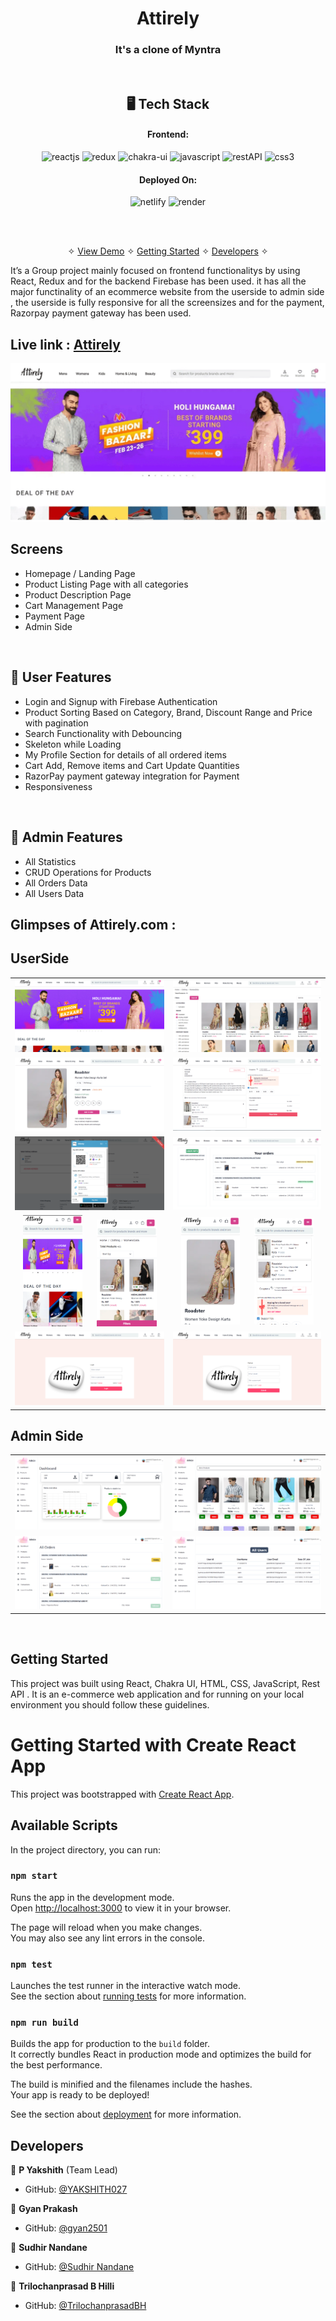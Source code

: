 <h1 align="center">Attirely</h1>

<h3 align="center">It's a clone of Myntra</h3>

<br />


<h2 align="center">🖥️ Tech Stack</h2>


<h4 align="center">Frontend:</h4>

<p align="center">
  <img src="https://img.shields.io/badge/React-20232A?style=for-the-badge&logo=react&logoColor=61DAFB" alt="reactjs" />
  <img src="https://img.shields.io/badge/Redux-593D88?style=for-the-badge&logo=redux&logoColor=white" alt="redux" />
  <img src="https://img.shields.io/badge/Chakra%20UI-3bc7bd?style=for-the-badge&logo=chakraui&logoColor=white" alt="chakra-ui" />
  <img src="https://img.shields.io/badge/JavaScript-323330?style=for-the-badge&logo=javascript&logoColor=F7DF1E" alt="javascript" />
  <img src="https://img.shields.io/badge/firebase-20232A?style=for-the-badge&logo=firebase&logoColor=#fa9911" alt="restAPI" />
  <img src="https://img.shields.io/badge/CSS3-1572B6?style=for-the-badge&logo=css3&logoColor=white" alt="css3" />
 
</p>








<h4 align="center">Deployed On:</h4>

<p align="center">
  <img src="https://img.shields.io/badge/Netlify-00C7B7?style=for-the-badge&logo=netlify&logoColor=white" alt="netlify" />
  <img src="https://img.shields.io/badge/Render-430098?style=for-the-badge&logo=heroku&logoColor=white" alt="render" />
</p>





<br />

<p align="center">
  <br />&#10023;
  <a href="#Live-link">View Demo</a> &#10023;
  <a href="#Getting-Started">Getting Started</a> &#10023; 
  <a href="#Developers">Developers</a> &#10023;
</p>

It’s a Group project mainly focused on frontend functionalitys by using React, Redux and for the backend Firebase has been used. it has all the major functinality of an ecommerce website from the userside to admin side , the userside is fully responsive for all the screensizes and for the payment, Razorpay payment gateway has been used.

## Live link : <a href="https://attirely.netlify.app/">Attirely</a>

<img src="https://github.com/YAKSHITH027/store-img/blob/master/Attirely/ezgif.com-gif-maker.gif"  />


<br />

## Screens 
- Homepage / Landing Page
- Product Listing Page with all categories
- Product Description Page
- Cart Management Page
- Payment Page
- Admin Side




<br />

## 🚀 User Features
- Login and Signup 
with Firebase Authentication
- Product Sorting Based on Category, Brand, Discount Range and Price with pagination
- Search Functionality with Debouncing
- Skeleton while Loading
- My Profile Section for details of all ordered items
- Cart Add, Remove items and Cart Update Quantities 
- RazorPay payment gateway integration for Payment
- Responsiveness

<br />

## 🚀 Admin Features
- All Statistics 
- CRUD Operations for Products
- All Orders Data
- All Users Data

 


## Glimpses of Attirely.com  :


## UserSide
<table >

  <tr>
   <td><img src="https://github.com/YAKSHITH027/store-img/blob/master/Attirely/home.png"  alt="allProducts" /></td>
    <td><img src="https://github.com/YAKSHITH027/store-img/blob/master/Attirely/products.png"  alt="men" /></td>
  </tr>
  <tr>
      <td><img src="https://github.com/YAKSHITH027/store-img/blob/master/Attirely/SingleProducts.png"  alt="men" /></td>
    <td><img src="https://github.com/YAKSHITH027/store-img/blob/master/Attirely/cart.png" alt="allProducts" /></td>

  </tr>
   <tr>
      <td><img src="https://github.com/YAKSHITH027/store-img/blob/master/Attirely/payment.png"  alt="men" /></td>
    <td><img src="https://github.com/YAKSHITH027/store-img/blob/master/Attirely/userInfo.png" alt="allProducts" /></td>

  </tr>
  <tr>
      <td align='center'><img src="https://github.com/YAKSHITH027/store-img/blob/master/Attirely/homeSmall.png"  alt="men" width='40%' />&nbsp;&nbsp;&nbsp;&nbsp;&nbsp;
     <img src="https://github.com/YAKSHITH027/store-img/blob/master/Attirely/productsSmall.png"  alt="men" width='40%'' /></td>
     <td align='center'><img src="https://github.com/YAKSHITH027/store-img/blob/master/Attirely/singleProductSmall.png" alt="allProducts" width='40%' />          &nbsp;&nbsp;&nbsp;&nbsp;
    <img src="https://github.com/YAKSHITH027/store-img/blob/master/Attirely/cartSmall.png" alt="allProducts" width='40%' /></td>

  </tr>
 
   <tr>
    <td><img maxW="50%" src="https://github.com/YAKSHITH027/store-img/blob/master/Attirely/signin.png"  alt="home" /></td>
    <td><img maxW="50%" src="https://github.com/YAKSHITH027/store-img/blob/master/Attirely/signup.png"  alt="coupons" /></td>
  </tr>
 

</table>

## Admin Side
<table >

  <tr>
   <td><img src="https://github.com/YAKSHITH027/store-img/blob/master/Attirely/adminDashboard.png"  alt="allProducts" /></td>
    <td><img src="https://github.com/YAKSHITH027/store-img/blob/master/Attirely/adminProducts.png"  alt="men" /></td>
  </tr>
  <tr>
      <td><img src="https://github.com/YAKSHITH027/store-img/blob/master/Attirely/adminOrders.png"  alt="men" /></td>
    <td><img src="https://github.com/YAKSHITH027/store-img/blob/master/Attirely/users.png" alt="allProducts" /></td>

  </tr>
   
 

</table>
<br />



## Getting Started

This project was built using React, Chakra UI, HTML, CSS, JavaScript, Rest API . It is an e-commerce web application and for running on your local environment you should follow these guidelines.



# Getting Started with Create React App

This project was bootstrapped with [Create React App](https://github.com/facebook/create-react-app).

## Available Scripts

In the project directory, you can run:

### `npm start`

Runs the app in the development mode.\
Open [http://localhost:3000](http://localhost:3000) to view it in your browser.

The page will reload when you make changes.\
You may also see any lint errors in the console.

### `npm test`

Launches the test runner in the interactive watch mode.\
See the section about [running tests](https://facebook.github.io/create-react-app/docs/running-tests) for more information.

### `npm run build`

Builds the app for production to the `build` folder.\
It correctly bundles React in production mode and optimizes the build for the best performance.

The build is minified and the filenames include the hashes.\
Your app is ready to be deployed!

See the section about [deployment](https://facebook.github.io/create-react-app/docs/deployment) for more information.

## Developers

👤 **P Yakshith** (Team Lead)

- GitHub: [@YAKSHITH027](https://github.com/YAKSHITH027)


👤 **Gyan Prakash**

- GitHub: [@gyan2501](https://github.com/gyan2501)

👤 **Sudhir Nandane**

- GitHub: [@Sudhir Nandane](https://github.com/codersudhir)

👤 **Trilochanprasad B Hilli**

- GitHub: [@TrilochanprasadBH](https://github.com/TrilochanprasadBH)

